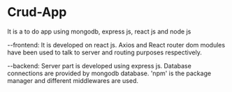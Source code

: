 # Crud-App
It is a to do app using mongodb, express js, react js and node js


--frontend:
    It is developed on react js.
    Axios and React router dom modules have been used to talk to server and routing purposes respectively.
    
--backend:
    Server part is developed using express js.
    Database connections are provided by mongodb database.
    'npm' is the package manager and different middlewares are used.
